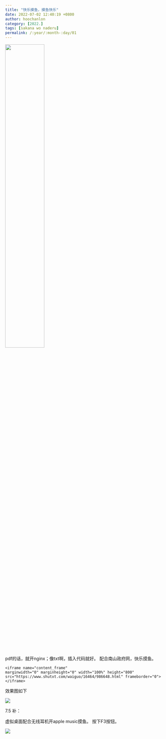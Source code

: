 ```yaml
---
title: "快乐摸鱼，摸鱼快乐"
date: 2022-07-02 12:40:19 +0800
author: hoochanlon
category: [2022.]
tags: [sakana wo naderu]
permalink: /:year/:month-:day/01
---
```


<img src="https://i.imgtg.com/2022/07/02/NLu0S.png" width="50%" height="50%"/>

<!-- more -->

pdf的话，就开nginx；像txt啊，插入代码就好。 配合南山政府网，快乐摸鱼。

```
<iframe name="content_frame" 
marginwidth="0" marginheight="0" width="100%" height="800" 
src="https://www.shutxt.com/waiguo/16464/986648.html" frameborder="0">
</iframe>
```

效果图如下

![](https://i.imgtg.com/2022/07/02/NL3MN.png)


7.5 补：

虚拟桌面配合无线耳机开apple music摸鱼。 按下F3按钮。

![](https://i.imgtg.com/2022/07/05/NfMor.png)